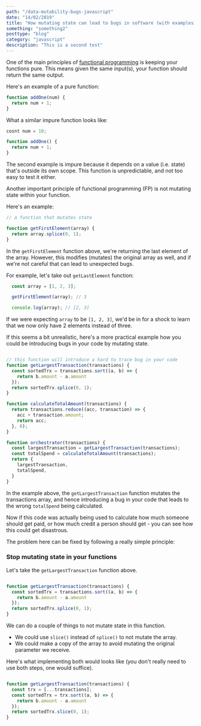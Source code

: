 ```yaml
---
path: "/data-mutability-bugs-javascript"
date: "14/02/2019"
title: "How mutating state can lead to bugs in software (with examples)"
something: "something2"
posttype: "blog"
category: "javascript"
description: "This is a second test"
---
```


One of the main principles of [functional programming](https://medium.com/javascript-scene/master-the-javascript-interview-what-is-functional-programming-7f218c68b3a0) is keeping your functions pure. This means given the same input(s), your function should return the same output. 

Here's an example of a pure function:

```javascript
function addOne(num) {
  return num + 1;
}
```

What a similar impure function looks like:

```javascript
cosnt num = 10;

function addOne() {
  return num + 1;
}
```

The second example is impure because it depends on a value (i.e. state) that's outside its own scope. This function is unpredictable, and not too easy to test it either. 

Another important principle of functional programming (FP) is not mutating state within your function. 

Here's an example: 

```javascript
// a function that mutates state

function getFirstElement(array) {
  return array.splice(0, 1);
}
```

In the `getFirstElement` function above, we're returning the last element of the array. However, this modifies (mutates) the original array as well, and if we're not careful that can lead to unexpected bugs. 

For example, let's take out `getLastElement` function:

```javascript
  const array = [1, 2, 3];

  getFirstElement(array); // 3

  console.log(array); // [2, 3]
```

If we were expecting `array` to be `[1, 2, 3]`, we'd be in for a shock to learn that we now only have 2 elements instead of three.

If this seems a bit unrealistic, here's a more practical example how you could be introducing bugs in your code by mutating state.


```javascript

// this function will introduce a hard to trace bug in your code
function getLargestTransaction(transactions) {
  const sortedTrx = transactions.sort((a, b) => {
    return b.amount - a.amount
  });
  return sortedTrx.splice(0, 1);
}

function calculateTotalAmount(transactions) {
  return transactions.reduce((acc, transaction) => {
    acc + transaction.amount;
    return acc;
  }, 0);
}

function orchestrator(transactions) {
  const largestTransaction = getLargestTransaction(transactions);
  const totalSpend = calculateTotalAmount(transactions);
  return {
    largestTransaction,
    totalSpend,
  }
}

```

In the example above, the `getLargestTransaction` function mutates the transactions array, and hence introducing a bug in your code that leads to the wrong `totalSpend` being calculated. 

Now if this code was actually being used to calculate how much someone should get paid, or how much credit a person should get - you can see how this could get disastrous. 

The problem here can be fixed by following a really simple principle: 

### Stop mutating state in your functions

Let's take the `getLargestTransaction` function above. 

```javascript

function getLargestTransaction(transactions) {
  const sortedTrx = transactions.sort((a, b) => {
    return b.amount - a.amount
  });
  return sortedTrx.splice(0, 1);
}
```

We can do a couple of things to not mutate state in this function. 

- We could use `slice()` instead of `splice()` to not mutate the array.
- We could make a copy of the array to avoid mutating the original parameter we receive.

Here's what implementing both would looks like (you don't really need to use both steps, one would suffice).

```javascript

function getLargestTransaction(transactions) {
  const trx = [...transactions];
  const sortedTrx = trx.sort((a, b) => {
    return b.amount - a.amount
  });
  return sortedTrx.slice(0, 1);
}
```



